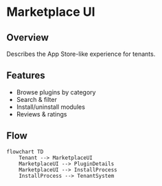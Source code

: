 # Marketplace UI

## Overview
Describes the App Store-like experience for tenants.

## Features
- Browse plugins by category
- Search & filter
- Install/uninstall modules
- Reviews & ratings

## Flow
```mermaid
flowchart TD
    Tenant --> MarketplaceUI
    MarketplaceUI --> PluginDetails
    MarketplaceUI --> InstallProcess
    InstallProcess --> TenantSystem
```
